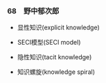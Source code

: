 ### 68　野中郁次郎

-   显性知识(explicit knowledge)
    
-   SECI模型(SECI model)
    
-   隐性知识(tacit knowledge)
    
-   知识螺旋(knowledge spiral)